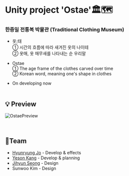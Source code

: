 # Unity project 'Ostae'🏛🗺
### 한중일 전통복 박물관 (Traditional Clothing Museum)
* 옷;태 <br>
① 시간의 흐름에 따라 새겨진 옷의 나이테 <br>
② 옷매, 옷 매무새를 나타내는 순 우리말
* Ostae <br>
① The age frame of the clothes carved over time<br>
② Korean word, meaning one's shape in clothes


* On developing now
<br><br>

## 💡 Preview
![OstaePreview](https://user-images.githubusercontent.com/63613093/123913433-2b167000-d9b9-11eb-9b6f-1e53870af60b.gif)

<br>

## 🤝Team
* [Hyunryung Jo](https://github.com/johyunryung) - Develop & effects
* [Yeson Kang](https://github.com/kangyeson) - Develop & planning
* [Jihyun Seong](https://www.behance.net/s2019d29d051) - Design
* Sunwoo Kim - Design
